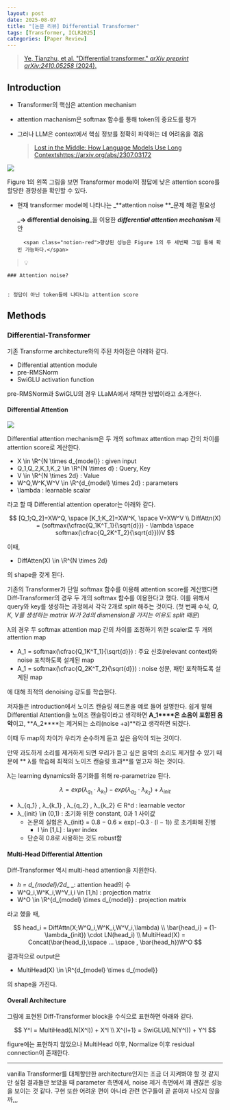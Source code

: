 ```yaml
---
layout: post
date: 2025-08-07
title: "[논문 리뷰] Differential Transformer"
tags: [Transformer, ICLR2025]
categories: [Paper Review]
---
```


> [Ye, Tianzhu, et al. "Differential transformer." ](https://arxiv.org/abs/2410.05258)[_arXiv preprint arXiv:2410.05258_](https://arxiv.org/abs/2410.05258)[ (2024).](https://arxiv.org/abs/2410.05258)



## Introduction

- Transformer의 핵심은 attention mechanism
- attention machanism은 softmax 함수를 통해 token의 중요도를 평가
- 그러나 LLM은 context에서 핵심 정보를 정확히 파악하는 데 어려움을 겪음

	> [Lost in the Middle: How Language Models Use Long Contextshttps://arxiv.org/abs/2307.03172](https://arxiv.org/abs/2307.03172)


![](https://prod-files-secure.s3.us-west-2.amazonaws.com/542b861c-36a8-4051-84e5-8804b6728dba/9083ea56-691a-4752-ae26-47f403431ac8/image.png?X-Amz-Algorithm=AWS4-HMAC-SHA256&X-Amz-Content-Sha256=UNSIGNED-PAYLOAD&X-Amz-Credential=ASIAZI2LB46637W27UJK%2F20250922%2Fus-west-2%2Fs3%2Faws4_request&X-Amz-Date=20250922T022320Z&X-Amz-Expires=3600&X-Amz-Security-Token=IQoJb3JpZ2luX2VjEJn%2F%2F%2F%2F%2F%2F%2F%2F%2F%2FwEaCXVzLXdlc3QtMiJFMEMCIDwh%2Bl9jsg4bdFFc5Qoj9Hn2CNWmx0kLmx%2BBzj4AtugBAh9qmjQEWrHEqki%2FJdF6QKAfbdWha7m22guIt2I%2FHirbKv8DCCEQABoMNjM3NDIzMTgzODA1IgzV%2BfpYi9Zyb%2BrmiBUq3ANtq3JMbnvwinkYtfCowCz5TRCgBAEtpHo0ris7lYenSrkg1osX79XfulSySZd0sj4%2BqUuBFh33vDXN6dnF%2BTQoBsUr%2Fy7UEGZMObPh3PyRF5BSiT3MB%2BWIVFEcpnMwS6I1l0%2FcNbpsoyA80THOLE%2BOvgjLxoaEC12u7864MxG8Sf83xA%2B0Cu1JLp0rsALTr1PLu0LwFAwisQEqfnqJxcnCpQutZksFN%2Bf8SY%2B98G0Fx1cAd3iFgzI5ZzSicicZ7boxeCGkNuqSYIRLLTPf%2B6fCFfQBBuWkmuBkY%2BAZLecGQ6IsWJelGRFCxmtFh8rGY8oNFnmEkcHEzHQXvamHEkX9Pw7P5ZEx5PraajjpIZyTYwujqZSzPUYdCHcyHgrJ5ziGwTPIJgzg9mxv29OS8yY%2B%2FSGMQQvUrajdB9EGiawpU9Z5DtvM2J2F%2B%2FNkVxPWHnxHFbAFoMHKkp9fjBhem%2BPpoMpVjj3EC45xfcSHzBJO6ixsShymC4ODNmvrcloGqIDutfJ4LQ0QCAsVmpmeNNkMNIW7HqFzVeeUXGC8Cgu4B1FKPMsFQyBJIba4sehdQllz5bz%2B53ZrJHwlBwBaGJni8DwiXr3CVScvLWAOqZyCLF8nrXqZ60z0Nnc6vzC8r8LGBjqnAUbeYo1Kha0qw63AzPgh%2FUunjKlx7BLzmgxe3jJs7ZS%2BfT%2BBk%2F2W8Hpal4bvDqCtxu7fxb2rYGAC6yQesNikDlYHbsVEpRonz1OpFZrK1C8%2BqbkmOQmgbEIt%2Bd11o9rwf%2Fy%2FvlCWvIbDGjqjdWcLxc8b%2BMOxSZciUSIYSXXOIoTcjsM%2Bowqf2LxIWse96cvw5fB50VdIiT6jrxqq2dFbFjwaMEhgic5%2F&X-Amz-Signature=6d1b9a4dc58806c3380e9f333092d5798d45745bf431581db0c84f03352690cb&X-Amz-SignedHeaders=host&x-amz-checksum-mode=ENABLED&x-id=GetObject)


Figure 1의 왼쪽 그림을 보면 Transformer model이 정답에 낮은 attention score를 할당한 경향성을 확인할 수 있다.

- 현재 transformer model에 나타나는 _**attention noise **_문제 해결 필요성

	_**→ differential denoising**_을 이용한 _**differential attention mechanism**_ 제안


		<span class="notion-red">향상된 성능은 Figure 1의 두 세번째 그림 통해 확인 가능하다.</span>


> 💡 


	### Attention noise?


	: 정답이 아닌 token들에 나타나는 attention score



## Methods



### Differential-Transformer


기존 Transforme architecture와의 주된 차이점은 아래와 같다.

- Differential attention module
- pre-RMSNorm
- SwiGLU activation function

pre-RMSNorm과 SwiGLU의 경우 LLaMA에서 채택한 방법이라고 소개한다.



#### Differential Attention


![](https://prod-files-secure.s3.us-west-2.amazonaws.com/542b861c-36a8-4051-84e5-8804b6728dba/116d70b2-1963-4810-9167-f4c7d8a06e8f/image.png?X-Amz-Algorithm=AWS4-HMAC-SHA256&X-Amz-Content-Sha256=UNSIGNED-PAYLOAD&X-Amz-Credential=ASIAZI2LB46637W27UJK%2F20250922%2Fus-west-2%2Fs3%2Faws4_request&X-Amz-Date=20250922T022320Z&X-Amz-Expires=3600&X-Amz-Security-Token=IQoJb3JpZ2luX2VjEJn%2F%2F%2F%2F%2F%2F%2F%2F%2F%2FwEaCXVzLXdlc3QtMiJFMEMCIDwh%2Bl9jsg4bdFFc5Qoj9Hn2CNWmx0kLmx%2BBzj4AtugBAh9qmjQEWrHEqki%2FJdF6QKAfbdWha7m22guIt2I%2FHirbKv8DCCEQABoMNjM3NDIzMTgzODA1IgzV%2BfpYi9Zyb%2BrmiBUq3ANtq3JMbnvwinkYtfCowCz5TRCgBAEtpHo0ris7lYenSrkg1osX79XfulSySZd0sj4%2BqUuBFh33vDXN6dnF%2BTQoBsUr%2Fy7UEGZMObPh3PyRF5BSiT3MB%2BWIVFEcpnMwS6I1l0%2FcNbpsoyA80THOLE%2BOvgjLxoaEC12u7864MxG8Sf83xA%2B0Cu1JLp0rsALTr1PLu0LwFAwisQEqfnqJxcnCpQutZksFN%2Bf8SY%2B98G0Fx1cAd3iFgzI5ZzSicicZ7boxeCGkNuqSYIRLLTPf%2B6fCFfQBBuWkmuBkY%2BAZLecGQ6IsWJelGRFCxmtFh8rGY8oNFnmEkcHEzHQXvamHEkX9Pw7P5ZEx5PraajjpIZyTYwujqZSzPUYdCHcyHgrJ5ziGwTPIJgzg9mxv29OS8yY%2B%2FSGMQQvUrajdB9EGiawpU9Z5DtvM2J2F%2B%2FNkVxPWHnxHFbAFoMHKkp9fjBhem%2BPpoMpVjj3EC45xfcSHzBJO6ixsShymC4ODNmvrcloGqIDutfJ4LQ0QCAsVmpmeNNkMNIW7HqFzVeeUXGC8Cgu4B1FKPMsFQyBJIba4sehdQllz5bz%2B53ZrJHwlBwBaGJni8DwiXr3CVScvLWAOqZyCLF8nrXqZ60z0Nnc6vzC8r8LGBjqnAUbeYo1Kha0qw63AzPgh%2FUunjKlx7BLzmgxe3jJs7ZS%2BfT%2BBk%2F2W8Hpal4bvDqCtxu7fxb2rYGAC6yQesNikDlYHbsVEpRonz1OpFZrK1C8%2BqbkmOQmgbEIt%2Bd11o9rwf%2Fy%2FvlCWvIbDGjqjdWcLxc8b%2BMOxSZciUSIYSXXOIoTcjsM%2Bowqf2LxIWse96cvw5fB50VdIiT6jrxqq2dFbFjwaMEhgic5%2F&X-Amz-Signature=b058e0442c00f6ec7d04ee07892e6623014714d5115e01ff867e97b9cdde7ac5&X-Amz-SignedHeaders=host&x-amz-checksum-mode=ENABLED&x-id=GetObject)


Differential attention mechanism은 두 개의 softmax attention map 간의 차이를 attention score로 계산한다.

- X \in \R^{N \times d\_{model}} : given input
- Q\_1,Q\_2,K\_1,K\_2 \in \R^{N \times d} : Query, Key
- V \in \R^{N \times 2d} : Value
- W^Q,W^K,W^V \in \R^{d\_{model} \times 2d} : parameters
- \lambda : learnable scalar

라고 할 때 Differential attention operator는 아래와 같다.


$$
[Q_1;Q_2]=XW^Q, \space [K_1;K_2]=XW^K, \space V=XW^V \\
DiffAttn(X) = (softmax(\cfrac{Q_1K^T_1}{\sqrt{d}}) - \lambda \space softmax(\cfrac{Q_2K^T_2}{\sqrt{d}}))V
$$


이때,

- DiffAtten(X) \in \R^{N \times 2d}

의 shape을 갖게 된다.


기존의 Transformer가 단일 softmax 함수를 이용해 attention score를 계산했다면 Diff-Transformer의 경우 두 개의 softmax 함수를 이용한다고 했다. 이를 위해서 query와 key를 생성하는 과정에서 각각 2개로 split 해주는 것이다. <span class="notion-red">(첫 번째 수식, </span><span class="notion-red">_Q, K, V를 생성하는 matrix W가 2d의 dismension을 가지는 이유도 split 때문_</span><span class="notion-red">)</span>


 λ의 경우 두 softmax attention map 간의 차이를 조정하기 위한 scaler로 두 개의 attention map

- A\_1 = softmax(\cfrac{Q\_1K^T\_1}{\sqrt{d}}) : 주요 신호(relevant context)와 noise 포착하도록 설계된 map
- A\_1 = softmax(\cfrac{Q\_2K^T\_2}{\sqrt{d}}) : noise 성분, 패턴 포착하도록 설계된 map 

에 대해 최적의 denoising 강도를 학습한다.


저자들은 introduction에서 노이즈 캔슬링 헤드폰을 예로 들어 설명한다. 쉽게 말해 Differential Attention을 노이즈 캔슬링이라고 생각하면 **A\_1****은 소음이 포함된 음악**이고, **A\_2****는 제거되는 소리(noise +a)**라고 생각하면 되겠다. 


이때 두 map의 차이가 우리가 순수하게 듣고 싶은 음악이 되는 것이다. 


만약 과도하게 소리를 제거하게 되면 우리가 듣고 싶은 음악의 소리도 제거할 수 있기 때문에 ** λ를 학습해 최적의 노이즈 캔슬링 효과**를 얻고자 하는 것이다.


λ는 learning dynamics와 동기화를 위해 re-parametrize 된다.


$$
\lambda = exp(\lambda_{q_1} \cdot \lambda_{k_1}) - exp(\lambda_{q_2} \cdot \lambda_{k_2}) + \lambda_{init}
$$

- λ\_{q\_1} , λ\_{k\_1} , λ\_{q\_2} , λ\_{k\_2} ∈ R^d : learnable vector
- λ\_{init} \in (0,1) : 초기화 위한 constant, 0과 1 사이값
	- 논문의 실험은 λ\_{init} = 0.8 − 0.6 × exp(−0.3 · (l − 1)) 로 초기화해 진행
		- l \in [1,L] : layer index
	- 단순히 0.8로 사용하는 것도 robust함


#### **Multi-Head Differential Attention**


Diff-Transformer 역시 multi-head attention을 지원한다.

- _h = d\_{model}/2d__ _: attention head의 수
- W^Q\_i,W^K\_i,W^V\_i,i \in [1,h] : projection matrix
- W^O \in \R^{d\_{model} \times d\_{model}} : projection matrix

라고 했을 때,


$$
head_i = DiffAttn(X;W^Q_i,W^K_i,W^V_i,\lambda) \\
\bar{head_i} = (1-\lambda_{init}) \cdot LN(head_i) \\
MultiHead(X) = Concat(\bar{head_i},\space ... \space , \bar{head_h})W^O
$$


결과적으로 output은

- MultiHead(X) \in \R^{d\_{model} \times d\_{model}}

의 shape을 가진다.



#### Overall Architecture


그림에 표현된 Diff-Transformer block을 수식으로 표현하면 아래와 같다.


$$
Y^l = MultiHead(LN(X^l)) + X^l \\
X^{l+1} = SwiGLU(LN(Y^l)) + Y^l
$$


figure에는 표현하지 않았으나 MultiHead 이후, Normalize 이후 residual connection이 존재한다.


---


vanilla Transformer를 대체할만한 architecture인지는 조금 더 지켜봐야 할 것 같지만 실험 결과들만 보았을 때 parameter 측면에서, noise 제거 측면에서 꽤 괜찮은 성능을 보이는 것 같다. 구현 또한 어려운 편이 아니라 관련 연구들이 곧 쏟아져 나오지 않을까,,,

